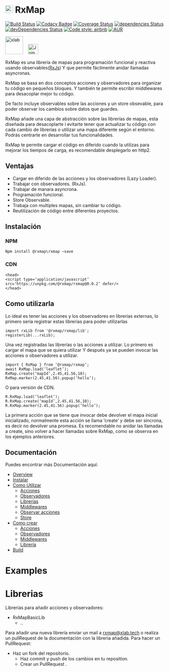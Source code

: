 # [<img src="https://avatars0.githubusercontent.com/u/37194013?s=400&u=692377e91a2dab11006abb01d0db33cdb211c9b8&v=4" alt="xlab"  height="24">](https://xlab.tech) RxMap

[![Build Status](https://travis-ci.org/xlab-tech/RxMap.svg?branch=master)](https://travis-ci.org/xlab-tech/RxMap)
[![Codacy Badge](https://api.codacy.com/project/badge/Grade/fe06b87e1b6b4e279c8507c82d8ba73f)](https://www.codacy.com/project/xlab/RxMap/dashboard?utm_source=github.com&amp;utm_medium=referral&amp;utm_content=xlab-tech/RxMap&amp;utm_campaign=Badge_Grade_Dashboard)
[![Coverage Status](https://coveralls.io/repos/github/xlab-tech/RxMap/badge.svg?branch=master)](https://coveralls.io/github/xlab-tech/RxMap?branch=master)
[![dependencies Status](https://david-dm.org/xlab-tech/RxMap/status.svg)](https://david-dm.org/xlab-tech/RxMap)
[![devDependencies Status](https://david-dm.org/xlab-tech/RxMap/dev-status.svg)](https://david-dm.org/xlab-tech/RxMap?type=dev)
[![Code style: airbnb](https://img.shields.io/badge/code%20style-airbnb-blue.svg?style=flat-square)](https://github.com/airbnb/javascript)
[![AUR](https://img.shields.io/aur/license/yaourt.svg)](https://github.com/xlab-tech/RxMap/blob/master/LICENSE)

[<img src="https://avatars0.githubusercontent.com/u/37194013?s=400&u=692377e91a2dab11006abb01d0db33cdb211c9b8&v=4" alt="xlab"  height="56">](https://xlab.tech)
&nbsp;&nbsp;
[<img src="https://p9.zdassets.com/hc/theme_assets/138842/200037786/logo.png" alt="Join Slack"  height="32">](https://join.slack.com/t/xlab-tech/shared_invite/enQtNDIwMzg1MTA2NjA5LTljZWNkZjliNjhhNTc4MTQ0OWVkNTAwMTE0NmU2YTllYTE5YzllZjM2NTQ1ZmNkMDRmMGI0NWE0NGRiZGIxNmE)


RxMap es una librería de mapas para programación funcional y reactiva usando observables([RxJs](https://github.com/ReactiveX/rxjs)) Y que permite fácilmente anidar llamadas asyncronas.

RxMap se basa en dos conceptos acciones y observadores para organizar tu código en pequeños bloques. Y también te permite escribir middlewares para desacoplar mejor tu código.

De facto incluye observables sobre las acciones y un store obsevable, para poder observar  los cambios sobre datos que guardes.

RxMap añade una capa de abstracción sobre las librerías de mapas, esta diseñada para desacoplarte i evitarte tener que actualizar tu código con cada cambio de librerías o utilizar una mapa diferente según el entorno. Podrás 
centrarte en desarrollar tus funcionalidades.

RxMap te permite cargar el código en diferido cuando la utilizas para mejorar los tiempos de carga, es recomendable desplegarlo en http2.

## Ventajas
* Cargar en diferido de las acciones y los observadores (Lazy Loader).
* Trabajar con observadores. (RxJs).
* Trabajar de manara asyncrona.
* Programación funcional.
* Store Observable.
* Trabaja con multiples mapas, sin cambiar tu código.
* Reutilización de código entre diferentes proyectos.

## Instalación

### NPM
```
Npm install @rxmap\rxmap —save
```

### CDN
```
<head>
<script type=‘application/javascript’ src=‘https://unpkg.com/@rxmap/rxmap@0.0.2’ defer/>
</head>

```

## Como utilizarla
Lo ideal es tener las acciones y los observadores en librerías externas, lo primero seria registrar estas librerías para poder utilizarlas

```
import rxLib from '@rxmap/rxmap/lib';
registerLib(...rxLib);

```

 Una vez registradas las librerías o las acciones a utilizar. Lo primero es cargar el mapa que se quiera utilizar 
Y después ya se pueden invocar las acciones o observadores a utilizar.

```
import { RxMap } from ‘@rxmap/rxmap’;
await RxMap.load(‘leaflet’);
RxMap.create(‘mapId’,2.45,41.56,10);
RxMap.marker(2.45,41.56).popup(‘hello’);

```

O  para versión de CDN.

```
R.RxMap.load(‘leaflet’);
R.RxMap.create(‘mapId’,2.45,41.56,10);
R.RxMap.marker(2.45,41.56).popup(‘hello’);

```

La primera acción que se tiene que invocar debe devolver el mapa inicial inicializado, normalmente esta acción se llama ‘create’ y debe ser sincrona, es decir no devolver una promesa. Es recomendable no anidar las llamadas a create, sino volver a hacer llamadas sobre RxMap, como se observa en los ejemplos anteriores.

## Documentación

Puedes encontrar más Documentación aquí:
* [Overview](https://xlab-tech.github.io/RxMap/manual/overview.html)
* [Instalar](https://xlab-tech.github.io/RxMap/manual/install.html)
* [Como Utilizar](https://xlab-tech.github.io/RxMap/manual/howItWorks.html)
	* [Acciones](https://xlab-tech.github.io/RxMap/manual/howItWorks.html#acciones)
	* [Observadores](https://xlab-tech.github.io/RxMap/manual/howItWorks.html#observadores)
	* [Librerías](https://xlab-tech.github.io/RxMap/manual/howItWorks.html#librerías)
	* [Middlewares](https://xlab-tech.github.io/RxMap/manual/howItWorks.html#middlewares)
	* [Observar acciones](https://xlab-tech.github.io/RxMap/manual/howItWorks.html#observar-acciones)
	* [Store](https://xlab-tech.github.io/RxMap/manual/howItWorks.html#store-observable)
* [Como crear](https://xlab-tech.github.io/RxMap/manual/make.html)
	* [Acciones](https://xlab-tech.github.io/RxMap/manual/make.html#como-crear-acciones)
	* [Observadores](https://xlab-tech.github.io/RxMap/manual/make.html#como-crear-observadores)
	* [Middlewares](https://xlab-tech.github.io/RxMap/manual/make.html#como-crear-un-middleware)
	* [Librería](https://xlab-tech.github.io/RxMap/manual/make.html#como-crear-una-libreria)
* [Build](https://xlab-tech.github.io/RxMap/manual/build.html)


# Examples

# Librerias
Librerías para añadir acciones y observadores:
  * RxMapBasicLib
	* .. 

Para añadir una nueva librería enviar un mail a rxmap@xlab.tech  o realiza un pullRequest de la documentación con la libreria añadida.
Para hacer un PullRequest:
  * Haz un fork del repositorio.
	* Haz commit y push de los cambios en tu reposition.
	* Crear un PullRequest . 